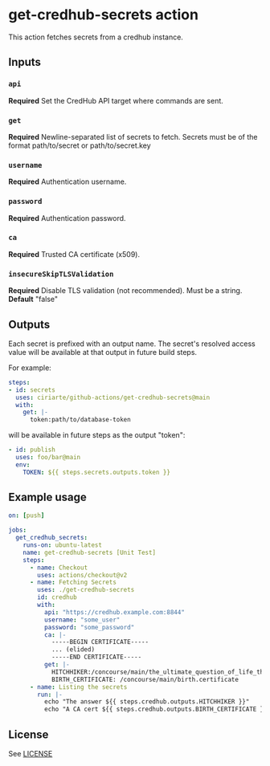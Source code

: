 # get-credhub-secrets action

This action fetches secrets from a credhub instance.

## Inputs

### `api`

**Required** Set the CredHub API target where commands are sent.

### `get`

**Required** Newline-separated list of secrets to fetch. Secrets must be of the format 
path/to/secret or path/to/secret.key

### `username`

**Required** Authentication username.

### `password`

**Required** Authentication password.

### `ca`

**Required** Trusted CA certificate (x509).

### `insecureSkipTLSValidation`

**Required** Disable TLS validation (not recommended). Must be a string.
**Default** "false"

## Outputs

Each secret is prefixed with an output name. The secret's resolved access value
will be available at that output in future build steps.

For example:

```yaml
steps:
- id: secrets
  uses: ciriarte/github-actions/get-credhub-secrets@main
  with:
    get: |-
      token:path/to/database-token
```

will be available in future steps as the output "token":

```yaml
- id: publish
  uses: foo/bar@main
  env:
    TOKEN: ${{ steps.secrets.outputs.token }}
```

## Example usage

```yaml
on: [push]

jobs:
  get_credhub_secrets:
    runs-on: ubuntu-latest
    name: get-credhub-secrets [Unit Test]
    steps:
      - name: Checkout
        uses: actions/checkout@v2
      - name: Fetching Secrets
        uses: ./get-credhub-secrets
        id: credhub
        with:
          api: "https://credhub.example.com:8844"
          username: "some_user"
          password: "some_password"
          ca: |-
            -----BEGIN CERTIFICATE-----
            ... (elided)
            -----END CERTIFICATE-----
          get: |-
            HITCHHIKER:/concourse/main/the_ultimate_question_of_life_the_universe_and_everything
            BIRTH_CERTIFICATE: /concourse/main/birth.certificate
      - name: Listing the secrets
        run: |-
          echo "The answer ${{ steps.credhub.outputs.HITCHHIKER }}"
          echo "A CA cert ${{ steps.credhub.outputs.BIRTH_CERTIFICATE }}"
```

## License

See [LICENSE](LICENSE)
